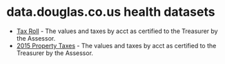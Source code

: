 # data.douglas.co.us health datasets
* [Tax Roll](https://data.douglas.co.us/d/utta-i6gt) - The values and taxes by acct as certified to the Treasurer by the Assessor.
* [2015 Property Taxes](https://data.douglas.co.us/d/sbht-qqfs) - The values and taxes by acct as certified to the Treasurer by the Assessor.
